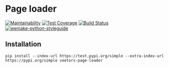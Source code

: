 # Page loader

[![Maintainability](https://api.codeclimate.com/v1/badges/a9f7e1cd58dfb43b05a9/maintainability)](https://codeclimate.com/github/veetors/python-project-lvl3/maintainability)
[![Test Coverage](https://api.codeclimate.com/v1/badges/a9f7e1cd58dfb43b05a9/test_coverage)](https://codeclimate.com/github/veetors/python-project-lvl3/test_coverage)
[![Build Status](https://travis-ci.org/veetors/python-project-lvl3.svg?branch=master)](https://travis-ci.org/veetors/python-project-lvl3)
[![wemake-python-styleguide](https://img.shields.io/badge/style-wemake-000000.svg)](https://github.com/wemake-services/wemake-python-styleguide)

## Installation
`pip install --index-url https://test.pypi.org/simple --extra-index-url https://pypi.org/simple veetors-page-loader`